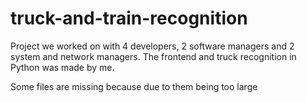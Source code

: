 # truck-and-train-recognition
Project we worked on with 4 developers, 2 software managers and 2 system and network managers. 
The frontend and truck recognition in Python was made by me.

Some files are missing because due to them being too large
